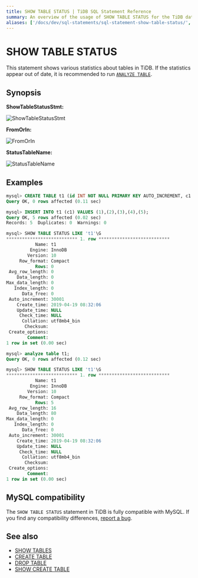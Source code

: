 ```yaml
---
title: SHOW TABLE STATUS | TiDB SQL Statement Reference
summary: An overview of the usage of SHOW TABLE STATUS for the TiDB database.
aliases: ['/docs/dev/sql-statements/sql-statement-show-table-status/','/docs/dev/reference/sql/statements/show-table-status/']
---
```


# SHOW TABLE STATUS

This statement shows various statistics about tables in TiDB. If the statistics appear out of date, it is recommended to run [`ANALYZE TABLE`](/sql-statements/sql-statement-analyze-table.md).

## Synopsis

**ShowTableStatusStmt:**

![ShowTableStatusStmt](https://download.pingcap.com/images/docs/sqlgram/ShowTableStatusStmt.png)

**FromOrIn:**

![FromOrIn](https://download.pingcap.com/images/docs/sqlgram/FromOrIn.png)

**StatusTableName:**

![StatusTableName](https://download.pingcap.com/images/docs/sqlgram/StatusTableName.png)

## Examples

```sql
mysql> CREATE TABLE t1 (id INT NOT NULL PRIMARY KEY AUTO_INCREMENT, c1 INT NOT NULL);
Query OK, 0 rows affected (0.11 sec)

mysql> INSERT INTO t1 (c1) VALUES (1),(2),(3),(4),(5);
Query OK, 5 rows affected (0.02 sec)
Records: 5  Duplicates: 0  Warnings: 0

mysql> SHOW TABLE STATUS LIKE 't1'\G
*************************** 1. row ***************************
           Name: t1
         Engine: InnoDB
        Version: 10
     Row_format: Compact
           Rows: 0
 Avg_row_length: 0
    Data_length: 0
Max_data_length: 0
   Index_length: 0
      Data_free: 0
 Auto_increment: 30001
    Create_time: 2019-04-19 08:32:06
    Update_time: NULL
     Check_time: NULL
      Collation: utf8mb4_bin
       Checksum:
 Create_options:
        Comment:
1 row in set (0.00 sec)

mysql> analyze table t1;
Query OK, 0 rows affected (0.12 sec)

mysql> SHOW TABLE STATUS LIKE 't1'\G
*************************** 1. row ***************************
           Name: t1
         Engine: InnoDB
        Version: 10
     Row_format: Compact
           Rows: 5
 Avg_row_length: 16
    Data_length: 80
Max_data_length: 0
   Index_length: 0
      Data_free: 0
 Auto_increment: 30001
    Create_time: 2019-04-19 08:32:06
    Update_time: NULL
     Check_time: NULL
      Collation: utf8mb4_bin
       Checksum:
 Create_options:
        Comment:
1 row in set (0.00 sec)
```

## MySQL compatibility

The `SHOW TABLE STATUS` statement in TiDB is fully compatible with MySQL. If you find any compatibility differences, [report a bug](https://docs.pingcap.com/tidb/stable/support).

## See also

* [SHOW TABLES](/sql-statements/sql-statement-show-tables.md)
* [CREATE TABLE](/sql-statements/sql-statement-create-table.md)
* [DROP TABLE](/sql-statements/sql-statement-drop-table.md)
* [SHOW CREATE TABLE](/sql-statements/sql-statement-show-create-table.md)
